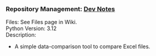 <h3>Repository Management: <a href="https://gist.github.com/denqiu/bc97d2cc571dbb68c40b0332194890e2">Dev Notes</a></h3>
<div>
    Files: See Files page in Wiki.
    <br>
    Python Version: 3.12
    <br>
    Description:
    <ul>
        <li>A simple data-comparison tool to compare Excel files.</li>
    </ul>
</div>

